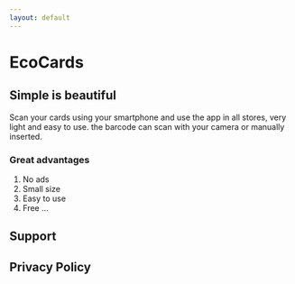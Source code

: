 ```yaml
---
layout: default
---
```

# EcoCards


## Simple is beautiful

Scan your cards using your smartphone and use the app in all stores,
very light and easy to use.
the barcode can scan with your camera or manually inserted.


### Great advantages

1. No ads
2. Small size
3. Easy to use
5. Free
...


## Support 

## Privacy Policy
